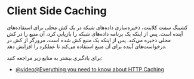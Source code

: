 # Client Side Caching

کشینگ سمت کلاینت، ذخیره‌سازی داده‌های شبکه در یک کش محلی برای استفاده‌های آینده است. پس از اینکه یک برنامه داده‌های شبکه را بازیابی کرد، آن منبع را در کش محلی ذخیره می‌کند. پس از اینکه یک منبع کش شده است، مرورگر از کش در درخواست‌های آینده برای آن منبع استفاده می‌کند تا عملکرد را افزایش دهد.

برای یادگیری بیشتر به منابع زیر مراجعه کنید:

- [@video@Everything you need to know about HTTP Caching](https://www.youtube.com/watch?v=HiBDZgTNpXY)
